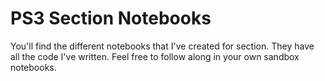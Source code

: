 # PS3 Section Notebooks
You'll find the different notebooks that I've created for section. They have all the code I've written. Feel free to follow along in your own sandbox notebooks.
